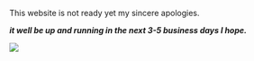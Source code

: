 This website is not ready yet my sincere apologies.

***it well be up and running in the next 3-5 business days I hope.***

![](https://d1jyxxz9imt9yb.cloudfront.net/animal/429/meta_image/regular/hippo_3.jpg)
